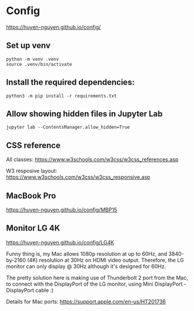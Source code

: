 # Config

https://huyen-nguyen.github.io/config/

## Set up venv

    python -m venv .venv
    source .venv/bin/activate

## Install the required dependencies:

    python3 -m pip install -r requirements.txt

## Allow showing hidden files in Jupyter Lab

    jupyter lab --ContentsManager.allow_hidden=True

## CSS reference
All classes: https://www.w3schools.com/w3css/w3css_references.asp

W3 resposive layout: https://www.w3schools.com/w3css/w3css_responsive.asp

## MacBook Pro
https://huyen-nguyen.github.io/config/MBP15

## Monitor LG 4K
https://huyen-nguyen.github.io/config/LG4K

Funny thing is, my Mac allows 1080p resolution at up to 60Hz, and 3840-by-2160 (4K) resolution at 30Hz on HDMI video
output. Therefore, the LG monitor can only display @ 30Hz although it's designed for 60Hz.

The pretty solution here is making use of Thunderbolt 2 port from the Mac, to connect with the DisplayPort of the LG
monitor, using Mini DisplayPort - DisplayPort cable :)

Details for Mac ports: https://support.apple.com/en-us/HT201736
